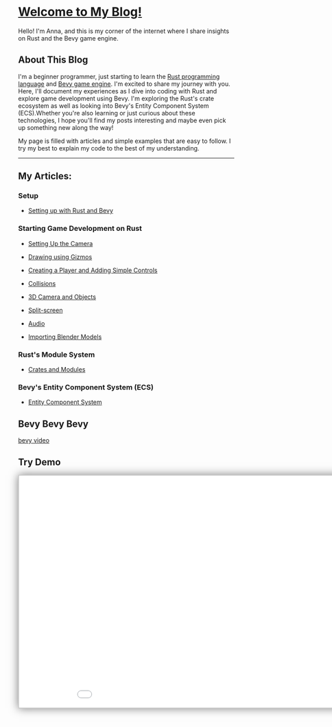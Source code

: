 # [Welcome to My Blog!](https://annazeit.github.io/blog/)


Hello! I'm Anna, and this is my corner of the internet where I share insights on Rust and the Bevy game engine.

## About This Blog
I'm a beginner programmer, just starting to learn the [Rust programming language](https://doc.rust-lang.org/) and [Bevy game engine](https://bevyengine.org/). I'm excited to share my journey with you. Here, I'll document my experiences as I dive into coding with Rust and explore game development using Bevy. I'm exploring the Rust's crate ecosystem as well as looking into Bevy's Entity Component System (ECS).Whether you're also learning or just curious about these technologies, I hope you'll find my posts interesting and maybe even pick up something new along the way! 

My page is filled with articles and simple examples that are easy to follow. I try my best to explain my code to the best of my understanding.

---

## My Articles:

### Setup 

- [Setting up with Rust and Bevy](./Archive/2024/12/2024.12.GettingStarted.md)

### Starting Game Development on Rust

- [Setting Up the Camera](./Archive/2024/12/2024.12.SettingUpTheCamera.md)

- [Drawing using Gizmos](./Archive/2024/12/2024.12.DrawingUsingGizmos.md)

- [Creating a Player and Adding Simple Controls](./Archive/2024/12/2024.12.PlayerControls.md)

- [Collisions](./Archive/2025/02/2025.02.Collisions.md)

- [3D Camera and Objects](./Archive/2025/05/2025.05.3DCameraAndObjects.md)

- [Split-screen](./Archive/2025/06/2025.06.SplitScreen.md)

- [Audio](./Archive/2025/04/2025.04.Audio.md)

- [Importing Blender Models](./Archive/2025/07/2025.07.ImportingBlenderModel.md)

### Rust's Module System

- [Crates and Modules](./Archive/2025/02/2025.02.RustCratesAndModules.md)

### Bevy's Entity Component System (ECS)

- [Entity Component System](./Archive/2025/04/2025.04.WhatIsECS.md)

## Bevy Bevy Bevy

[bevy video](./Bevy%20Bevy%20Bevy.mp4)

## Try Demo

<iframe src="blog\bevy_blog_code\wiggles\out\index.html" width="960" height="540" frameborder="0" style="border:2px solid #ccc; box-shadow:0 0 20px rgba(0,0,0,0.5); background:black;"></iframe>